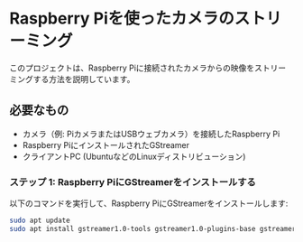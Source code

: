 # Raspberry Piを使ったカメラのストリーミング

このプロジェクトは、Raspberry Piに接続されたカメラからの映像をストリーミングする方法を説明しています。

## 必要なもの

- カメラ（例: PiカメラまたはUSBウェブカメラ）を接続したRaspberry Pi
- Raspberry PiにインストールされたGStreamer
- クライアントPC (UbuntuなどのLinuxディストリビューション)

### ステップ 1: Raspberry PiにGStreamerをインストールする

以下のコマンドを実行して、Raspberry PiにGStreamerをインストールします:

```bash
sudo apt update
sudo apt install gstreamer1.0-tools gstreamer1.0-plugins-base gstreamer1.0-plugins-good gstreamer1.0-plugins-bad gstreamer1.0-plugins-ugly
